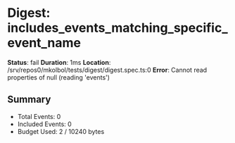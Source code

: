# Digest: includes_events_matching_specific_event_name

**Status**: fail
**Duration**: 1ms
**Location**: /srv/repos0/mkolbol/tests/digest/digest.spec.ts:0
**Error**: Cannot read properties of null (reading 'events')

## Summary
- Total Events: 0
- Included Events: 0
- Budget Used: 2 / 10240 bytes
